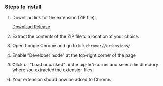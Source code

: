 ### Steps to Install

1. Download link for the extension (ZIP file).

   [Download Release](https://github.com/itsmeadi/yb-skip-click/archive/refs/tags/v1.zip)

2. Extract the contents of the ZIP file to a location of your choice.

3. Open Google Chrome and go to link `chrome://extensions/`
   
4. Enable "Developer mode" at the top-right corner of the page.

5. Click on "Load unpacked" at the top-left corner and select the directory where you extracted the extension files.

6. Your extension should now be added to Chrome.